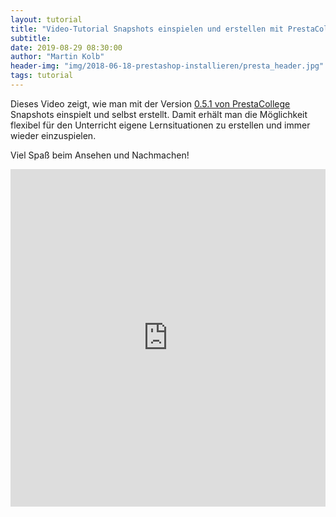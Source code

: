 ```yaml
---
layout: tutorial
title: "Video-Tutorial Snapshots einspielen und erstellen mit PrestaCollege"
subtitle:
date: 2019-08-29 08:30:00
author: "Martin Kolb"
header-img: "img/2018-06-18-prestashop-installieren/presta_header.jpg"
tags: tutorial
---
```


Dieses Video zeigt, wie man mit der Version [0.5.1 von PrestaCollege](https://github.com/fitforecommerce/prestacollege/releases/tag/v0.5.1) Snapshots einspielt und selbst erstellt. Damit erhält man die Möglichkeit flexibel für den Unterricht eigene Lernsituationen zu erstellen und immer wieder einzuspielen.

Viel Spaß beim Ansehen und Nachmachen!

<iframe width="100%" height="540px" src="https://www.youtube.com/embed/VhwDSjooOis" frameborder="0" allow="accelerometer; autoplay; encrypted-media; gyroscope; picture-in-picture" allowfullscreen></iframe>
